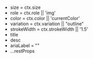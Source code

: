- size = ctx.size
- role = ctx.role || 'img'
- color = ctx.color || 'currentColor'
- variation = ctx.variation || "outline"
- strokeWidth = ctx.strokeWidth || '1.5'
- title
- desc
- ariaLabel = "<icon file name>"
- ...restProps
